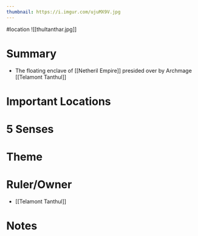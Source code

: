 ```yaml
---
thumbnail: https://i.imgur.com/ujuMX9V.jpg
---
```

#location
![[thultanthar.jpg]]

# Summary
- The floating enclave of [[Netheril Empire]] presided over by Archmage [[Telamont Tanthul]]

# Important Locations
# 5 Senses
# Theme
# Ruler/Owner
- [[Telamont Tanthul]]

# Notes
